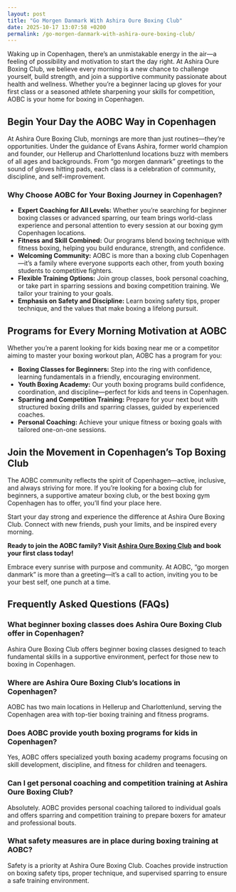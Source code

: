 ```yaml
---
layout: post
title: "Go Morgen Danmark With Ashira Oure Boxing Club"
date: 2025-10-17 13:07:58 +0200
permalink: /go-morgen-danmark-with-ashira-oure-boxing-club/
---
```

Waking up in Copenhagen, there’s an unmistakable energy in the air—a feeling of possibility and motivation to start the day right. At Ashira Oure Boxing Club, we believe every morning is a new chance to challenge yourself, build strength, and join a supportive community passionate about health and wellness. Whether you’re a beginner lacing up gloves for your first class or a seasoned athlete sharpening your skills for competition, AOBC is your home for boxing in Copenhagen.

## Begin Your Day the AOBC Way in Copenhagen

At Ashira Oure Boxing Club, mornings are more than just routines—they’re opportunities. Under the guidance of Evans Ashira, former world champion and founder, our Hellerup and Charlottenlund locations buzz with members of all ages and backgrounds. From “go morgen danmark” greetings to the sound of gloves hitting pads, each class is a celebration of community, discipline, and self-improvement.

### Why Choose AOBC for Your Boxing Journey in Copenhagen?

- **Expert Coaching for All Levels:** Whether you’re searching for beginner boxing classes or advanced sparring, our team brings world-class experience and personal attention to every session at our boxing gym Copenhagen locations.
- **Fitness and Skill Combined:** Our programs blend boxing technique with fitness boxing, helping you build endurance, strength, and confidence.
- **Welcoming Community:** AOBC is more than a boxing club Copenhagen—it’s a family where everyone supports each other, from youth boxing students to competitive fighters.
- **Flexible Training Options:** Join group classes, book personal coaching, or take part in sparring sessions and boxing competition training. We tailor your training to your goals.
- **Emphasis on Safety and Discipline:** Learn boxing safety tips, proper technique, and the values that make boxing a lifelong pursuit.

## Programs for Every Morning Motivation at AOBC

Whether you’re a parent looking for kids boxing near me or a competitor aiming to master your boxing workout plan, AOBC has a program for you:

- **Boxing Classes for Beginners:** Step into the ring with confidence, learning fundamentals in a friendly, encouraging environment.
- **Youth Boxing Academy:** Our youth boxing programs build confidence, coordination, and discipline—perfect for kids and teens in Copenhagen.
- **Sparring and Competition Training:** Prepare for your next bout with structured boxing drills and sparring classes, guided by experienced coaches.
- **Personal Coaching:** Achieve your unique fitness or boxing goals with tailored one-on-one sessions.

## Join the Movement in Copenhagen’s Top Boxing Club

The AOBC community reflects the spirit of Copenhagen—active, inclusive, and always striving for more. If you’re looking for a boxing club for beginners, a supportive amateur boxing club, or the best boxing gym Copenhagen has to offer, you’ll find your place here.

Start your day strong and experience the difference at Ashira Oure Boxing Club. Connect with new friends, push your limits, and be inspired every morning.

**Ready to join the AOBC family? Visit [Ashira Oure Boxing Club](https://www.ashiraoure.com/) and book your first class today!**

Embrace every sunrise with purpose and community. At AOBC, “go morgen danmark” is more than a greeting—it’s a call to action, inviting you to be your best self, one punch at a time.

## Frequently Asked Questions (FAQs)

### What beginner boxing classes does Ashira Oure Boxing Club offer in Copenhagen?
Ashira Oure Boxing Club offers beginner boxing classes designed to teach fundamental skills in a supportive environment, perfect for those new to boxing in Copenhagen.

### Where are Ashira Oure Boxing Club’s locations in Copenhagen?
AOBC has two main locations in Hellerup and Charlottenlund, serving the Copenhagen area with top-tier boxing training and fitness programs.

### Does AOBC provide youth boxing programs for kids in Copenhagen?
Yes, AOBC offers specialized youth boxing academy programs focusing on skill development, discipline, and fitness for children and teenagers.

### Can I get personal coaching and competition training at Ashira Oure Boxing Club?
Absolutely. AOBC provides personal coaching tailored to individual goals and offers sparring and competition training to prepare boxers for amateur and professional bouts.

### What safety measures are in place during boxing training at AOBC?
Safety is a priority at Ashira Oure Boxing Club. Coaches provide instruction on boxing safety tips, proper technique, and supervised sparring to ensure a safe training environment.

<script type="application/ld+json">
{
  "@context": "https://schema.org",
  "@type": "BlogPosting",
  "headline": "Go Morgen Danmark With Ashira Oure Boxing Club",
  "description": "Discover Ashira Oure Boxing Club in Copenhagen, offering beginner boxing classes, youth programs, sparring, and competition training under the guidance of former world champion Evans Ashira.",
  "author": {
    "@type": "Person",
    "name": "Ashira Oure"
  },
  "publisher": {
    "@type": "Person",
    "name": "Ashira Oure"
  },
  "mainEntityOfPage": {
    "@type": "WebPage",
    "@id": "https://www.ashiraoure.com/"
  },
  "datePublished": "2024-06-01",
  "dateModified": "2024-06-01",
  "articleBody": "Waking up in Copenhagen, there’s an unmistakable energy in the air—a feeling of possibility and motivation to start the day right. At Ashira Oure Boxing Club, we believe every morning is a new chance to challenge yourself, build strength, and join a supportive community passionate about health and wellness. Whether you’re a beginner lacing up gloves for your first class or a seasoned athlete sharpening your skills for competition, AOBC is your home for boxing in Copenhagen.\n\nBegin Your Day the AOBC Way in Copenhagen\n\nAt Ashira Oure Boxing Club, mornings are more than just routines—they’re opportunities. Under the guidance of Evans Ashira, former world champion and founder, our Hellerup and Charlottenlund locations buzz with members of all ages and backgrounds. From “go morgen danmark” greetings to the sound of gloves hitting pads, each class is a celebration of community, discipline, and self-improvement.\n\nWhy Choose AOBC for Your Boxing Journey in Copenhagen?\n\nExpert Coaching for All Levels: Whether you’re searching for beginner boxing classes or advanced sparring, our team brings world-class experience and personal attention to every session at our boxing gym Copenhagen locations.\nFitness and Skill Combined: Our programs blend boxing technique with fitness boxing, helping you build endurance, strength, and confidence.\nWelcoming Community: AOBC is more than a boxing club Copenhagen—it’s a family where everyone supports each other, from youth boxing students to competitive fighters.\nFlexible Training Options: Join group classes, book personal coaching, or take part in sparring sessions and boxing competition training. We tailor your training to your goals.\nEmphasis on Safety and Discipline: Learn boxing safety tips, proper technique, and the values that make boxing a lifelong pursuit.\n\nPrograms for Every Morning Motivation at AOBC\n\nWhether you’re a parent looking for kids boxing near me or a competitor aiming to master your boxing workout plan, AOBC has a program for you:\n\nBoxing Classes for Beginners: Step into the ring with confidence, learning fundamentals in a friendly, encouraging environment.\nYouth Boxing Academy: Our youth boxing programs build confidence, coordination, and discipline—perfect for kids and teens in Copenhagen.\nSparring and Competition Training: Prepare for your next bout with structured boxing drills and sparring classes, guided by experienced coaches.\nPersonal Coaching: Achieve your unique fitness or boxing goals with tailored one-on-one sessions.\n\nJoin the Movement in Copenhagen’s Top Boxing Club\n\nThe AOBC community reflects the spirit of Copenhagen—active, inclusive, and always striving for more. If you’re looking for a boxing club for beginners, a supportive amateur boxing club, or the best boxing gym Copenhagen has to offer, you’ll find your place here.\n\nStart your day strong and experience the difference at Ashira Oure Boxing Club. Connect with new friends, push your limits, and be inspired every morning.\n\nReady to join the AOBC family? Visit Ashira Oure Boxing Club and book your first class today!\n\nEmbrace every sunrise with purpose and community. At AOBC, “go morgen danmark” is more than a greeting—it’s a call to action, inviting you to be your best self, one punch at a time."
}
</script>

<script type="application/ld+json">
{
  "@context": "https://schema.org",
  "@type": "FAQPage",
  "mainEntity": [
    {
      "@type": "Question",
      "name": "What beginner boxing classes does Ashira Oure Boxing Club offer in Copenhagen?",
      "acceptedAnswer": {
        "@type": "Answer",
        "text": "Ashira Oure Boxing Club offers beginner boxing classes designed to teach fundamental skills in a supportive environment, perfect for those new to boxing in Copenhagen."
      }
    },
    {
      "@type": "Question",
      "name": "Where are Ashira Oure Boxing Club’s locations in Copenhagen?",
      "acceptedAnswer": {
        "@type": "Answer",
        "text": "AOBC has two main locations in Hellerup and Charlottenlund, serving the Copenhagen area with top-tier boxing training and fitness programs."
      }
    },
    {
      "@type": "Question",
      "name": "Does AOBC provide youth boxing programs for kids in Copenhagen?",
      "acceptedAnswer": {
        "@type": "Answer",
        "text": "Yes, AOBC offers specialized youth boxing academy programs focusing on skill development, discipline, and fitness for children and teenagers."
      }
    },
    {
      "@type": "Question",
      "name": "Can I get personal coaching and competition training at Ashira Oure Boxing Club?",
      "acceptedAnswer": {
        "@type": "Answer",
        "text": "Absolutely. AOBC provides personal coaching tailored to individual goals and offers sparring and competition training to prepare boxers for amateur and professional bouts."
      }
    },
    {
      "@type": "Question",
      "name": "What safety measures are in place during boxing training at AOBC?",
      "acceptedAnswer": {
        "@type": "Answer",
        "text": "Safety is a priority at Ashira Oure Boxing Club. Coaches provide instruction on boxing safety tips, proper technique, and supervised sparring to ensure a safe training environment."
      }
    }
  ]
}
</script>